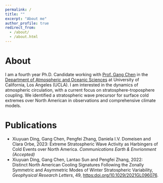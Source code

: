 ```yaml
---
permalink: /
title: ""
excerpt: "About me"
author_profile: true
redirect_from: 
  - /about/
  - /about.html
---
```


About
======
I am a fourth year Ph.D. Candidate working with [Prof. Gang Chen](http://gchenpu.com) in the [Department of Atmospheric and Oceanic Sciences](https://aos.ucla.edu) at University of California, Los Angeles (UCLA). I am interested in the dynamics of atmospheric circulation, with a current focus on stratosphere-troposphere coupling. We identified a stratospheric wave precursor for surface cold extremes over North American in observations and comprehensive climate models.

Publications
======
* Xiuyuan Ding, Gang Chen, Pengfei Zhang, Daniela I.V. Domeisen and Clara Orbe, 2023: Extreme Stratospheric Wave Activity as Harbingers of Cold Events over North America. _Communications Earth & Envrionment (Accepted)_
* Xiuyuan Ding, Gang Chen, Lantao Sun and Pengfei Zhang, 2022: Distinct North American Cooling Signatures Following the Zonally Symmetric and Asymmetric Modes of Winter Stratospheric Variability, _Geophysical Research Letters_, 49, [https:doi.org/10.1029/2021GL096076](https://doi.org/10.1029/2021GL096076).



